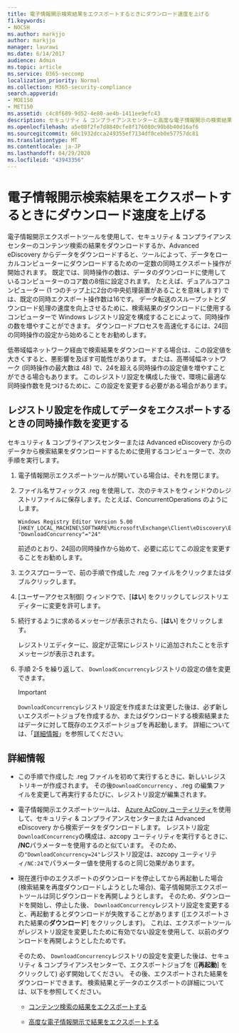 ```yaml
---
title: 電子情報開示検索結果をエクスポートするときにダウンロード速度を上げる
f1.keywords:
- NOCSH
ms.author: markjjo
author: markjjo
manager: laurawi
ms.date: 6/14/2017
audience: Admin
ms.topic: article
ms.service: O365-seccomp
localization_priority: Normal
ms.collection: M365-security-compliance
search.appverid:
- MOE150
- MET150
ms.assetid: c4c8f689-9d52-4e80-ae4b-1411ee9efc43
description: セキュリティ & コンプライアンスセンターと高度な電子情報開示の検索結果をダウンロードするときに、データのスループットを向上させるように Windows レジストリを構成する方法について説明します。
ms.openlocfilehash: a5e08f2fe7d8840cfe8f176080c90b8b40d16af6
ms.sourcegitcommit: 60c1932dcca249355ef7134df0ceb0e57757dc81
ms.translationtype: MT
ms.contentlocale: ja-JP
ms.lasthandoff: 04/29/2020
ms.locfileid: "43943356"
---
```

# <a name="increase-the-download-speed-when-exporting-ediscovery-search-results"></a>電子情報開示検索結果をエクスポートするときにダウンロード速度を上げる

電子情報開示エクスポートツールを使用して、セキュリティ & コンプライアンスセンターのコンテンツ検索の結果をダウンロードするか、Advanced eDiscovery からデータをダウンロードすると、ツールによって、データをローカルコンピューターにダウンロードするための一定数の同時エクスポート操作が開始されます。 既定では、同時操作の数は、データのダウンロードに使用しているコンピューターのコア数の8倍に設定されます。 たとえば、デュアルコアコンピューター (1 つのチップ上に2台の中央処理装置があることを意味します) では、既定の同時エクスポート操作数は16です。 データ転送のスループットとダウンロード処理の速度を向上させるために、検索結果のダウンロードに使用するコンピューターで Windows レジストリ設定を構成することによって、同時操作の数を増やすことができます。 ダウンロードプロセスを高速化するには、24回の同時操作の設定から始めることをお勧めします。
  
低帯域幅ネットワーク経由で検索結果をダウンロードする場合は、この設定値を大きくすると、悪影響を及ぼす可能性があります。 または、高帯域幅ネットワーク (同時操作の最大数は 48) で、24を超える同時操作の設定値を増やすことができる場合もあります。 このレジストリ設定を構成した後で、環境に最適な同時操作数を見つけるために、この設定を変更する必要がある場合があります。
  
## <a name="create-a-registry-setting-to-change-the-number-of-concurrent-operations-when-exporting-data"></a>レジストリ設定を作成してデータをエクスポートするときの同時操作数を変更する

セキュリティ & コンプライアンスセンターまたは Advanced eDiscovery からのデータから検索結果をダウンロードするために使用するコンピューターで、次の手順を実行します。
  
1. 電子情報開示エクスポートツールが開いている場合は、それを閉じます。 
    
2. ファイル名サフィックス .reg を使用して、次のテキストをウィンドウのレジストリファイルに保存します。たとえば、ConcurrentOperations のようにします。 
    
    ```text
    Windows Registry Editor Version 5.00
    [HKEY_LOCAL_MACHINE\SOFTWARE\Microsoft\Exchange\Client\eDiscovery\ExportTool]
    "DownloadConcurrency"="24"
    ```

    前述のとおり、24回の同時操作から始めて、必要に応じてこの設定を変更することをお勧めします。
    
3. エクスプローラーで、前の手順で作成した .reg ファイルをクリックまたはダブルクリックします。
    
4. [ユーザーアクセス制御] ウィンドウで、[**はい**] をクリックしてレジストリエディターに変更を許可します。 
    
5. 続行するように求めるメッセージが表示されたら、[**はい**] をクリックします。
    
    レジストリエディターに、設定が正常にレジストリに追加されたことを示すメッセージが表示されます。
    
6. 手順 2-5 を繰り返して、 `DownloadConcurrency`レジストリの設定の値を変更できます。 
    
    > [!IMPORTANT]
    > `DownloadConcurrency`レジストリ設定を作成または変更した後は、必ず新しいエクスポートジョブを作成するか、またはダウンロードする検索結果またはデータに対して既存のエクスポートジョブを再起動します。 詳細については、「[詳細情報](#more-information)」を参照してください。 
  
## <a name="more-information"></a>詳細情報

- この手順で作成した .reg ファイルを初めて実行するときに、新しいレジストリキーが作成されます。 その後`DownloadConcurrency` 、.reg の編集ファイルを変更して再実行するたびに、レジストリ設定が編集されます。 
    
- 電子情報開示エクスポートツールは、 [Azure AzCopy ユーティリティ](https://go.microsoft.com/fwlink/?linkid=849949)を使用して、セキュリティ & コンプライアンスセンターまたは Advanced eDiscovery から検索データをダウンロードします。 レジストリ設定`DownloadConcurrency`の構成は、azcopy ユーティリティを実行するときに、 **/NC**パラメーターを使用するのと似ています。 そのため、の`"DownloadConcurrency=24"`レジストリ設定は、azcopy ユーティリティ`/NC:24`でパラメーター値を使用するのと同じ効果があります。 
    
- 現在進行中のエクスポートのダウンロードを停止してから再起動した場合 (検索結果を再度ダウンロードしようとした場合)、電子情報開示エクスポートツールは同じダウンロードを再開しようとします。 そのため、ダウンロードを開始し、停止した後、 `DownloadConcurrency`レジストリ設定を変更すると、再起動するとダウンロードが失敗することがあります ([エクスポートされた結果の**ダウンロード**] をクリックします)。 これは、エクスポートツールがレジストリ設定を変更したために有効でない設定を使用して、以前のダウンロードを再開しようとしたためです。
    
    そのため、 `DownloadConcurrency`レジストリの設定を変更した後は、セキュリティ & コンプライアンスセンターで、エクスポートジョブを ([**再起動**] をクリックして) 必ず開始してください。 その後、エクスポートされた結果をダウンロードできます。 検索結果とデータのエクスポートの詳細については、以下を参照してください。
    
  - [コンテンツ検索の結果をエクスポートする](export-search-results.md)
    
  - [高度な電子情報開示で結果をエクスポートする](export-results-in-advanced-ediscovery.md)
    
